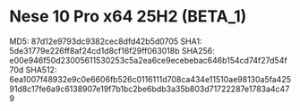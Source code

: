 # Nese 10 Pro x64 25H2 (BETA_1)

MD5: 87d12e9793dc9382cec8dfd42b5d0705
SHA1: 5de31779e226ff8af24cd1d8cf16f29ff063018b
SHA256: e00e946f50d23005611530253c5a2ea6ce9ecebebac646b154cd74f27d54f70d
SHA512: 6ea1007f48932e9c0e6606fb526c0116111d708ca434e11510ae98130a5fa42591d8c17fe6a9c6138907e19f7b1bc2be6bdb3a35b803d71722287e1783a4c479
